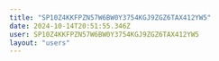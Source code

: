 ```yaml
---
title: "SP10Z4KKFPZN57W6BW0Y3754KGJ9ZGZ6TAX412YW5"
date: 2024-10-14T20:51:55.346Z
user: SP10Z4KKFPZN57W6BW0Y3754KGJ9ZGZ6TAX412YW5
layout: "users"
---
```

    